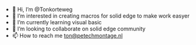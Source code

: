 - 👋 Hi, I’m @Tonkorteweg
- 👀 I’m interested in creating macros for solid edge to make work easyer
- 🌱 I’m currently learning visual basic
- 💞️ I’m looking to collaborate on solid edge community
- 📫 How to reach me ton@petechmontage.nl

<!---
Tonkorteweg/Tonkorteweg is a ✨ special ✨ repository because its `README.md` (this file) appears on your GitHub profile.
You can click the Preview link to take a look at your changes.
--->

